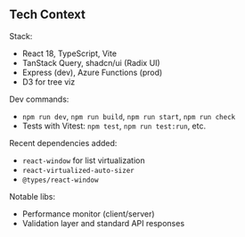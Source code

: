 ## Tech Context

Stack:
- React 18, TypeScript, Vite
- TanStack Query, shadcn/ui (Radix UI)
- Express (dev), Azure Functions (prod)
- D3 for tree viz

Dev commands:
- `npm run dev`, `npm run build`, `npm run start`, `npm run check`
- Tests with Vitest: `npm test`, `npm run test:run`, etc.

Recent dependencies added:
- `react-window` for list virtualization
- `react-virtualized-auto-sizer`
- `@types/react-window`

Notable libs:
- Performance monitor (client/server)
- Validation layer and standard API responses


